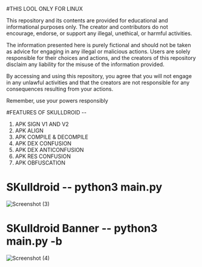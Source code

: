 #THIS LOOL ONLY FOR LINUX 

This repository and its contents are provided for educational and informational purposes only. The creator and contributors do not encourage, endorse, or support any illegal, unethical, or harmful activities.

The information presented here is purely fictional and should not be taken as advice for engaging in any illegal or malicious actions. Users are solely responsible for their choices and actions, and the creators of this repository disclaim any liability for the misuse of the information provided.

By accessing and using this repository, you agree that you will not engage in any unlawful activities and that the creators are not responsible for any consequences resulting from your actions.

Remember, use your powers responsibly

#FEATURES OF SKULLDROID --
1. APK SIGN V1 AND V2
2. APK ALIGN
3. APK COMPILE & DECOMPILE
4. APK DEX CONFUSION
5. APK DEX ANTICONFUSION
6. APK RES CONFUSION
7. APK OBFUSCATION

# SKulldroid -- python3 main.py

![Screenshot (3)](https://github.com/HSOCIETY-Home/SKulldroid/assets/117861893/5130c821-34ae-4733-b5a1-ab37e157d244)

# SKulldroid Banner -- python3 main.py -b
![Screenshot (4)](https://github.com/HSOCIETY-Home/SKulldroid/assets/117861893/252e9a56-0d60-49fa-aec5-e12444039810)
